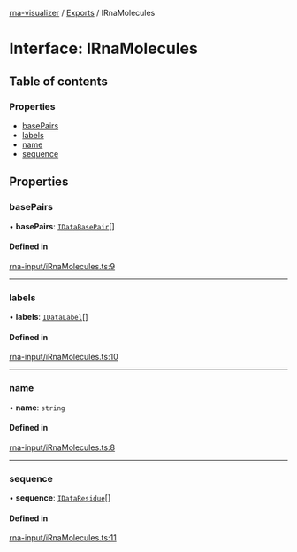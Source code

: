 [rna-visualizer](../README.md) / [Exports](../modules.md) / IRnaMolecules

# Interface: IRnaMolecules

## Table of contents

### Properties

- [basePairs](IRnaMolecules.md#basepairs)
- [labels](IRnaMolecules.md#labels)
- [name](IRnaMolecules.md#name)
- [sequence](IRnaMolecules.md#sequence)

## Properties

### basePairs

• **basePairs**: [`IDataBasePair`](IDataBasePair.md)[]

#### Defined in

[rna-input/iRnaMolecules.ts:9](https://github.com/michalhercik/rna-visualizer/blob/7600d7b/lib/src/rna-input/iRnaMolecules.ts#L9)

___

### labels

• **labels**: [`IDataLabel`](IDataLabel.md)[]

#### Defined in

[rna-input/iRnaMolecules.ts:10](https://github.com/michalhercik/rna-visualizer/blob/7600d7b/lib/src/rna-input/iRnaMolecules.ts#L10)

___

### name

• **name**: `string`

#### Defined in

[rna-input/iRnaMolecules.ts:8](https://github.com/michalhercik/rna-visualizer/blob/7600d7b/lib/src/rna-input/iRnaMolecules.ts#L8)

___

### sequence

• **sequence**: [`IDataResidue`](IDataResidue.md)[]

#### Defined in

[rna-input/iRnaMolecules.ts:11](https://github.com/michalhercik/rna-visualizer/blob/7600d7b/lib/src/rna-input/iRnaMolecules.ts#L11)
